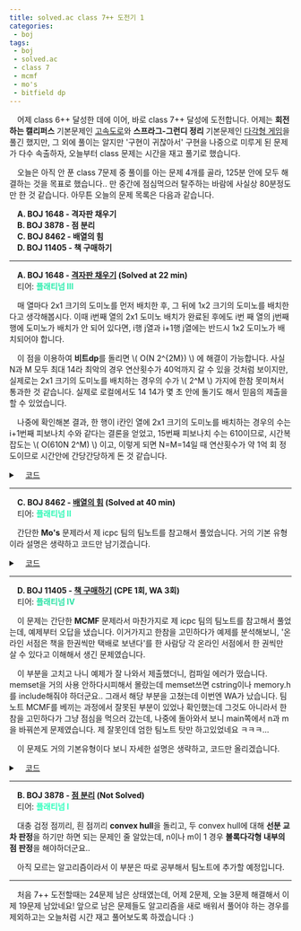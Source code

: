```yaml
---
title: solved.ac class 7++ 도전기 1
categories:
 - boj
tags:
 - boj
 - solved.ac
 - class 7
 - mcmf
 - mo's
 - bitfield dp
---
```


　어제 class 6++ 달성한 데에 이어, 바로 class 7++ 달성에 도전합니다. 어제는 **회전하는 캘리퍼스** 기본문제인 [고속도로](https://www.acmicpc.net/problem/10254)와 **스프라그-그런디 정리** 기본문제인 [다각형 게임](https://www.acmicpc.net/problem/13034)을 풀긴 했지만, 그 외에 풀이는 알지만 '구현이 귀찮아서' 구현을 나중으로 미루게 된 문제가 다수 속출하자, 오늘부터 class 문제는 시간을 재고 풀기로 했습니다.

　오늘은 아직 안 푼 class 7문제 중 풀이를 아는 문제 4개를 골라, 125분 안에 모두 해결하는 것을 목표로 했습니다.. 만 중간에 점심먹으러 탈주하는 바람에 사실상 80분정도만 한 것 같습니다. 아무튼 오늘의 문제 목록은 다음과 같습니다.

　**A. BOJ 1648 - 격자판 채우기**  
　**B. BOJ 3878 - 점 분리**  
　**C. BOJ 8462 - 배열의 힘**  
　**D. BOJ 11405 - 책 구매하기**
<hr/>

　**A. BOJ 1648 - [격자판 채우기](https://www.acmicpc.net/problem/1648) (Solved at 22 min)**  
　티어: **<font color='#28edac'>플래티넘 III</font>**

　매 열마다 2x1 크기의 도미노를 먼저 배치한 후, 그 뒤에 1x2 크기의 도미노를 배치한다고 생각해봅시다. 이때 i번째 열의 2x1 도미노 배치가 완료된 후에도 i번 째 열의 j번째 행에 도미노가 배치가 안 되어 있다면, i행 j열과 i+1행 j열에는 반드시 1x2 도미노가 배치되어야 합니다.

　이 점을 이용하여 **비트dp**를 돌리면  \\( O(N 2^{2M}) \\) 에 해결이 가능합니다. 사실 N과 M 모두 최대 14라 최악의 경우 연산횟수가 40억까지 갈 수 있을 것처럼 보이지만, 실제로는 2x1 크기의 도미노를 배치하는 경우의 수가 \\( 2^M \\) 가지에 한참 못미쳐서 통과한 것 같습니다. 실제로 로컬에서도 14 14가 몇 초 안에 돌기도 해서 믿음의 제출을 할 수 있었습니다.

　나중에 확인해본 결과, 한 행이 i칸인 열에 2x1 크기의 도미노를 배치하는 경우의 수는 i+1번째 피보나치 수와 같다는 결론을 얻었고, 15번째 피보나치 수는 610이므로, 시간복잡도는 \\( O(610N 2^M) \\) 이고, 이렇게 되면 N=M=14일 때 연산횟수가 약 1억 회 정도이므로 시간안에 간당간당하게 돈 것 같습니다.

<details markdown="1">
<summary>　<U>코드</U></summary>

```c++
#include<cstdio>

const int mod=9901;

int dp[15][20000];

int main(){
    int n,m;
    scanf("%d %d",&n,&m);
    for(int i=0;i<(1<<(n-1));++i){
        int bit=0;
        bool flag=false;
        for(int j=0;j<n-1;++j){
            if(~i&(1<<j))continue;
            if((bit&(1<<j))||(bit&(1<<(j+1)))){
                flag=true;
                break;
            }
            bit|=(1<<j);
            bit|=(1<<(j+1));
        }
        if(flag)continue;
        dp[1][bit]=1;
    }
    for(int i=1;i<m;++i){
        for(int j=0;j<(1<<n);++j){
            if(!dp[i][j])continue;
            int cbit=((1<<n)-1)^j,nbit;
            for(int k=0;k<(1<<(n-1));++k){
                nbit=cbit;
                bool flag=false;
                for(int l=0;l<n-1;++l){
                    if(~k&(1<<l))continue;
                    if((nbit&(1<<l))||(nbit&(1<<(l+1)))){
                        flag=true;
                        break;
                    }
                    nbit|=(1<<l);
                    nbit|=(1<<(l+1));
                }
                if(flag)continue;
                dp[i+1][nbit]+=dp[i][j];
                dp[i+1][nbit]%=mod;
            }
        }
    }
    printf("%d",dp[m][(1<<n)-1]);
}

```

</details>

<hr/>

　**C. BOJ 8462 - [배열의 힘](https://www.acmicpc.net/problem/8462) (Solved at 40 min)**  
　티어: **<font color='#2af8b4'>플래티넘 II</font>**

　간단한 **Mo's** 문제라서 제 icpc 팀의 팀노트를 참고해서 풀었습니다. 거의 기본 유형이라 설명은 생략하고 코드만 남기겠습니다.

<details markdown="1">
<summary>　<U>코드</U></summary>

```c++
#include<cstdio>
#include<cmath>
#include<algorithm>

using namespace std;
using ll=long long;

struct Q{
    int l,r,idx;
};

int n,rt,t;
int arr[100010];
ll cnt[1000010];
ll ans[100010],ret;
Q query[100010];

inline void f(int idx,bool add){
    ret-=cnt[arr[idx]]*cnt[arr[idx]]*arr[idx];
    if(add)++cnt[arr[idx]];
    else --cnt[arr[idx]];
    ret+=cnt[arr[idx]]*cnt[arr[idx]]*arr[idx];
}

int main(){
    scanf("%d %d",&n,&t);
    rt=(int)sqrt(n);
    for(int i=1;i<=n;++i)scanf("%d",arr+i);
    for(int i=0;i<t;++i){
        scanf("%d %d",&query[i].l,&query[i].r);
        query[i].idx=i;
    }
    sort(query,query+t,[](auto& x,auto& y){
        if(x.r/rt!=y.r/rt)return x.r/rt<y.r/rt;
        return x.l<y.l;
    });
    int l=1,r=0;
    for(int i=0;i<t;++i){
        while(query[i].l<l)f(--l,1);
        while(query[i].r>r)f(++r,1);
        while(query[i].l>l)f(l++,0);
        while(query[i].r<r)f(r--,0);
        ans[query[i].idx]=ret;
    }
    for(int i=0;i<t;++i)printf("%lld\n",ans[i]);
}

```

</details>

<hr/>

　**D. BOJ 11405 - [책 구매하기](https://www.acmicpc.net/problem/11405) (CPE 1회, WA 3회)**  
　티어: **<font color='#27e2a4'>플래티넘 IV</font>**

　이 문제는 간단한 **MCMF** 문제라서 마찬가지로 제 icpc 팀의 팀노트를 참고해서 풀었는데, 예제부터 오답을 냈습니다. 이거가지고 한참을 고민하다가 예제를 분석해보니, '온라인 서점은 책을 한권씩만 택배로 보낸다'를 한 사람당 각 온라인 서점에서 한 권씩만 살 수 있다고 이해해서 생긴 문제였습니다.

　이 부분을 고치고 나니 예제가 잘 나와서 제출했더니, 컴파일 에러가 떴습니다. memset을 거의 사용 안하다시피해서 몰랐는데 memset쓰면 cstring이나 memory.h를 include해줘야 하더군요.. 그래서 해당 부분을 고쳤는데 이번엔 WA가 났습니다. 팀노트 MCMF를 베끼는 과정에서 잘못된 부분이 있었나 확인했는데 그것도 아니라서 한참을 고민하다가 그냥 점심을 먹으러 갔는데, 나중에 돌아와서 보니 main쪽에서 n과 m을 바꿔쓴게 문제였습니다. 제 잘못인데 엄한 팀노트 탓만 하고있었네요 ㅋㅋㅋ...

　이 문제도 거의 기본유형이다 보니 자세한 설명은 생략하고, 코드만 올리겠습니다.

<details markdown="1">
<summary>　<U>코드</U></summary>

```c++
#include<cstdio>
#include<memory.h>
#include<vector>
#include<queue>
#include<algorithm>
#define S 0
#define T 201
#define BOOK 100

using namespace std;

struct edge{
    int pos,cap,rev,cost;
};

vector<edge> graph[210];
int dist[210],pa[210],pe[210];
bool inq[210];

void clear(){
    for(int i=0;i<210;++i)graph[i].clear();
}

void add_edge(int s,int e,int x,int c){
    graph[s].push_back({e,x,(int)graph[e].size(),c});
    graph[e].push_back({s,0,(int)graph[s].size()-1,-c});
}

bool spfa(int src,int sink){
    memset(dist,0x3f,sizeof(dist));
    memset(inq,0,sizeof(inq));
    queue<int> q;
    dist[src]=0;
    inq[src]=1;
    q.push(src);
    bool ok=0;
    while(q.size()){
        int x=q.front();
        q.pop();
        if(x==sink)ok=1;
        inq[x]=0;
        for(int i=0;i<graph[x].size();++i){
            edge e=graph[x][i];
            if(e.cap>0&&dist[e.pos]>dist[x]+e.cost){
                dist[e.pos]=dist[x]+e.cost;
                pa[e.pos]=x;
                pe[e.pos]=i;
                if(!inq[e.pos]){
                    inq[e.pos]=1;
                    q.push(e.pos);
                }
            }
        }
    }
    return ok;
}

int match(int src,int sink){
    int ret=0;
    while(spfa(src,sink)){
        int cap=1e9;
        for(int pos=sink;pos!=src;pos=pa[pos]){
            cap=min(cap,graph[pa[pos]][pe[pos]].cap);
        }
        ret+=dist[sink]*cap;
        for(int pos=sink;pos!=src;pos=pa[pos]){
            int rev=graph[pa[pos]][pe[pos]].rev;
            graph[pa[pos]][pe[pos]].cap-=cap;
            graph[pos][rev].cap+=cap;
        }
    }
    return ret;
}

int main(){
    int n,m,tmp;
    scanf("%d %d",&n,&m);
    for(int i=1;i<=n;++i){
        scanf("%d",&tmp);
        add_edge(BOOK+i,T,tmp,0);
    }
    for(int i=1;i<=m;++i){
        scanf("%d",&tmp);
        add_edge(S,i,tmp,0);
    }
    for(int i=1;i<=m;++i){
        for(int j=1;j<=n;++j){
            scanf("%d",&tmp);
            add_edge(i,BOOK+j,1e9,tmp);
        }
    }
    printf("%d",match(S,T));
}

```

</details>

<hr/>

　**B. BOJ 3878 - [점 분리](https://www.acmicpc.net/problem/3878) (Not Solved)**  
　티어: **<font color='#2cffbc'>플래티넘 I</font>**

　대충 검정 점끼리, 흰 점끼리 **convex hull**을 돌리고, 두 convex hull에 대해 **선분 교차 판정**을 하기만 하면 되는 문제인 줄 알았는데, n이나 m이 1 경우 **볼록다각형 내부의 점 판정**을 해야하더군요..

　아직 모르는 알고리즘이라서 이 부분은 따로 공부해서 팀노트에 추가할 예정입니다.
<hr/>

　처음 7++ 도전할때는 24문제 남은 상태였는데, 어제 2문제, 오늘 3문제 해결해서 이제 19문제 남았네요! 앞으로 남은 문제들도 알고리즘을 새로 배워서 풀어야 하는 경우를 제외하고는 오늘처럼 시간 재고 풀어보도록 하겠습니다 :)